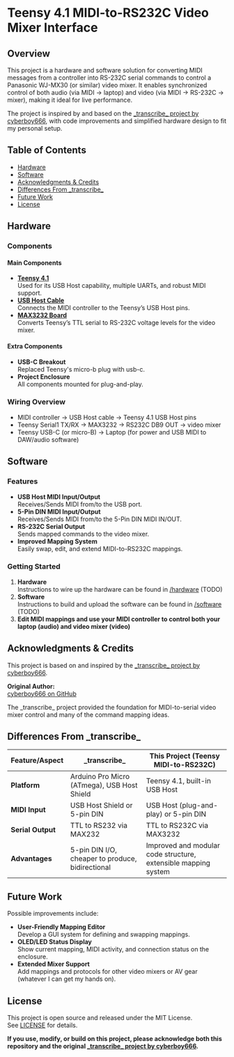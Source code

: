 # Teensy 4.1 MIDI-to-RS232C Video Mixer Interface

## Overview

This project is a hardware and software solution for converting MIDI messages from a controller into RS-232C serial commands to control a Panasonic WJ-MX30 (or similar) video mixer. It enables synchronized control of both audio (via MIDI -> laptop) and video (via MIDI -> RS-232C -> mixer), making it ideal for live performance.

The project is inspired by and based on the [\_transcribe\_ project by cyberboy666](https://github.com/cyberboy666/_transcribe_), with code improvements and simplified hardware design to fit my personal setup.

## Table of Contents

- [Hardware](#hardware)
- [Software](#software)
- [Acknowledgments & Credits](#acknowledgments--credits)
- [Differences From \_transcribe\_](#differences-from-\_transcribe\_)
- [Future Work](#future-work)
- [License](#license)

## Hardware

### Components

#### Main Components

- [**Teensy 4.1**](https://www.pjrc.com/store/teensy41.html)  
  Used for its USB Host capability, multiple UARTs, and robust MIDI support.
- [**USB Host Cable**](https://www.pjrc.com/store/cable_usb_host_t36.html)  
  Connects the MIDI controller to the Teensy’s USB Host pins.
- [**MAX3232 Board**](https://www.amazon.com/dp/B0DC3DDM1K?ref=ppx_yo2ov_dt_b_fed_asin_title)  
  Converts Teensy’s TTL serial to RS-232C voltage levels for the video mixer.

#### Extra Components

- **USB-C Breakout**  
  Replaced Teensy's micro-b plug with usb-c.
- **Project Enclosure**  
  All components mounted for plug-and-play.

### Wiring Overview

- MIDI controller → USB Host cable → Teensy 4.1 USB Host pins
- Teensy Serial1 TX/RX → MAX3232 → RS232C DB9 OUT -> video mixer
- Teensy USB-C (or micro-B) → Laptop (for power and USB MIDI to DAW/audio software)

## Software

### Features

- **USB Host MIDI Input/Output**  
  Receives/Sends MIDI from/to the USB port.
- **5-Pin DIN MIDI Input/Output**  
  Receives/Sends MIDI from/to the 5-Pin DIN MIDI IN/OUT.
- **RS-232C Serial Output**  
  Sends mapped commands to the video mixer.
- **Improved Mapping System**  
  Easily swap, edit, and extend MIDI-to-RS232C mappings.

### Getting Started

1. **Hardware**  
Instructions to wire up the hardware can be found in [/hardware](/hardware/README.md) (TODO)
2. **Software**  
Instructions to build and upload the software can be found in [/software](/software/README.md) (TODO)
4. **Edit MIDI mappings and use your MIDI controller to control both your laptop (audio) and video mixer (video)**

## Acknowledgments & Credits

This project is based on and inspired by the [\_transcribe\_ project by cyberboy666](https://github.com/cyberboy666/_transcribe_).

**Original Author:**  
[cyberboy666 on GitHub](https://github.com/cyberboy666)

The \_transcribe\_ project provided the foundation for MIDI-to-serial video mixer control and many of the command mapping ideas.  

## Differences From \_transcribe\_

| Feature/Aspect          | \_transcribe\_                                  | This Project (Teensy MIDI-to-RS232C)                           |
|------------------------|--------------------------------------------------|----------------------------------------------------------------|
| **Platform**           | Arduino Pro Micro (ATmega), USB Host Shield      | Teensy 4.1, built-in USB Host                                  |
| **MIDI Input**         | USB Host Shield or 5-pin DIN                     | USB Host (plug-and-play) or 5-pin DIN                          |
| **Serial Output**      | TTL to RS232 via MAX232                          | TTL to RS232C via MAX3232                                      |
| **Advantages**         | 5-pin DIN I/O, cheaper to produce, bidirectional | Improved and modular code structure, extensible mapping system |

## Future Work

Possible improvements include:

- **User-Friendly Mapping Editor**  
  Develop a GUI system for defining and swapping mappings.
- **OLED/LED Status Display**  
  Show current mapping, MIDI activity, and connection status on the enclosure.
- **Extended Mixer Support**  
  Add mappings and protocols for other video mixers or AV gear (whatever I can get my hands on).

## License

This project is open source and released under the MIT License.  
See [LICENSE](LICENSE) for details.

**If you use, modify, or build on this project, please acknowledge both this repository and the original [\_transcribe\_ project by cyberboy666](https://github.com/cyberboy666/_transcribe_).**
